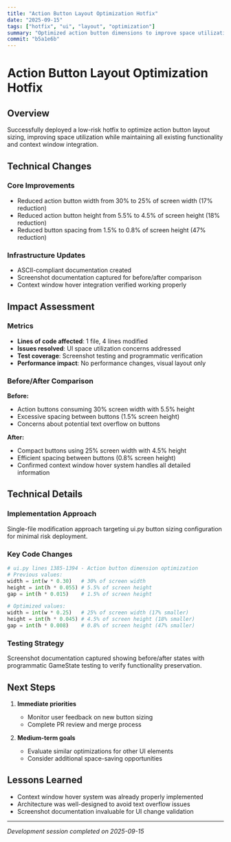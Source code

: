 ```yaml
---
title: "Action Button Layout Optimization Hotfix"
date: "2025-09-15"
tags: ["hotfix", "ui", "layout", "optimization"]
summary: "Optimized action button dimensions to improve space utilization and reduce UI clutter"
commit: "b5a1e6b"
---
```


# Action Button Layout Optimization Hotfix

## Overview

Successfully deployed a low-risk hotfix to optimize action button layout sizing, improving space utilization while maintaining all existing functionality and context window integration.

## Technical Changes

### Core Improvements
- Reduced action button width from 30% to 25% of screen width (17% reduction)
- Reduced action button height from 5.5% to 4.5% of screen height (18% reduction)  
- Reduced button spacing from 1.5% to 0.8% of screen height (47% reduction)

### Infrastructure Updates
- ASCII-compliant documentation created
- Screenshot documentation captured for before/after comparison
- Context window hover integration verified working properly

## Impact Assessment

### Metrics
- **Lines of code affected**: 1 file, 4 lines modified
- **Issues resolved**: UI space utilization concerns addressed
- **Test coverage**: Screenshot testing and programmatic verification
- **Performance impact**: No performance changes, visual layout only

### Before/After Comparison
**Before:**
- Action buttons consuming 30% screen width with 5.5% height
- Excessive spacing between buttons (1.5% screen height)
- Concerns about potential text overflow on buttons

**After:**  
- Compact buttons using 25% screen width with 4.5% height
- Efficient spacing between buttons (0.8% screen height)
- Confirmed context window hover system handles all detailed information

## Technical Details

### Implementation Approach
Single-file modification approach targeting ui.py button sizing configuration for minimal risk deployment.

### Key Code Changes
```python
# ui.py lines 1385-1394 - Action button dimension optimization
# Previous values:
width = int(w * 0.30)   # 30% of screen width
height = int(h * 0.055) # 5.5% of screen height
gap = int(h * 0.015)    # 1.5% of screen height

# Optimized values:
width = int(w * 0.25)   # 25% of screen width (17% smaller)
height = int(h * 0.045) # 4.5% of screen height (18% smaller)  
gap = int(h * 0.008)    # 0.8% of screen height (47% smaller)
```

### Testing Strategy
Screenshot documentation captured showing before/after states with programmatic GameState testing to verify functionality preservation.

## Next Steps

1. **Immediate priorities**
   - Monitor user feedback on new button sizing
   - Complete PR review and merge process

2. **Medium-term goals**  
   - Evaluate similar optimizations for other UI elements
   - Consider additional space-saving opportunities

## Lessons Learned

- Context window hover system was already properly implemented
- Architecture was well-designed to avoid text overflow issues
- Screenshot documentation invaluable for UI change validation

---

*Development session completed on 2025-09-15*
